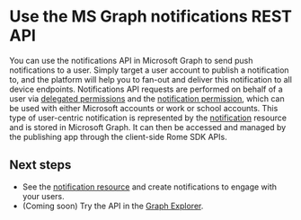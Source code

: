 # Use the MS Graph notifications REST API

You can use the notifications API in Microsoft Graph to send push notifications to a user. Simply target a user account to publish a notification to, and the platform will help you to fan-out and deliver this notification to all device endpoints. Notifications API requests are performed on behalf of a user via [delegated permissions](../../../concepts/permissions_reference.md#delegated-permissions-application-permissions-and-effective-permissions) and the [notification permission]( ../../../concepts/permissions_reference.md), which can be used with either Microsoft accounts or work or school accounts.
This type of user-centric notification is represented by the [notification](..resources/projectrome_notification.md) resource and is stored in Microsoft Graph. It can then be accessed and managed by the publishing app through the client-side Rome SDK APIs. 

## Next steps
- See the [notification resource](../resources/projectrome_notification.md) and create notifications to engage with your users. 
- (Coming soon) Try the API in the [Graph Explorer](https://developer.microsoft.com/en-us/graph/graph-explorer).
